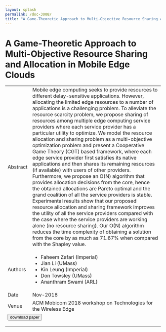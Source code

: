 ```yaml
---
layout: splash
permalink: /doc-3008/
title: "A Game-Theoretic Approach to Multi-Objective Resource Sharing and Allocation in Mobile Edge Clouds"
---
```


# A Game-Theoretic Approach to Multi-Objective Resource Sharing and Allocation in Mobile Edge Clouds

<table>
    <tbody>
    <tr>
        <td>Abstract</td>
        <td>Mobile edge computing seeks to provide resources to different delay-sensitive applications. However, allocating the limited edge resources to a number of applications is a challenging problem. To alleviate the resource scarcity problem, we propose sharing of resources among multiple edge computing service providers where each service provider has a particular utility to optimize. We model the resource allocation and sharing problem as a multi-objective optimization problem and present a Cooperative Game Theory (CGT) based framework, where each edge service provider first satisfies its native applications and then shares its remaining resources (if available) with users of other providers. Furthermore, we propose an O(N) algorithm that provides allocation decisions from the core, hence the obtained allocations are Pareto optimal and the grand coalition of all the service providers is stable. Experimental results show that our proposed resource allocation and sharing framework improves the utility of all the service providers compared with the case where the service providers are working alone (no resource sharing). Our O(N) algorithm reduces the time complexity of obtaining a solution from the core by as much as 71.67% when compared with the Shapley value.</td>
    </tr>
    <tr>
        <td>Authors</td>
        <td>
            <ul>
                <li>Faheem Zafari (Imperial)</li>
                <li>Jian Li (UMass)</li>
                <li>Kin Leung (Imperial)</li>
                <li>Don Towsley (UMass)</li>
                <li>Ananthram Swami (ARL)</li>
            </ul>
        </td>
    </tr>
    <tr>
        <td>Date</td>
        <td>Nov-2018</td>
    </tr>
    <tr>
        <td>Venue</td>
        <td>ACM Mobicom 2018 workshop on Technologies for the Wireless Edge</td>
    </tr>
        <tr>
            <td colspan="2">
                <form method="get" action="https://dais-ita.org/sites/default/files/2518.pdf">
                    <button type="submit">download paper</button>
                </form>
            </td>
        </tr>
    </tbody>
</table>
